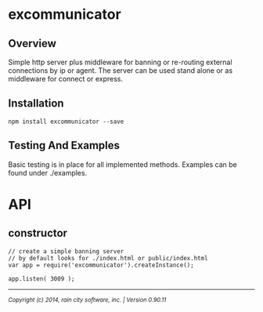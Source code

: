 excommunicator
==============

## Overview

Simple http server plus middleware for banning or re-routing external connections by ip or agent. The server can be used stand alone or as middleware for connect or express.

## Installation

	npm install excommunicator --save

## Testing And Examples

Basic testing is in place for all implemented methods.  Examples can be found under ./examples.

# API

## constructor

	// create a simple banning server
    // by default looks for ./index.html or public/index.html
	var app = require('excommunicator').createInstance();

    app.listen( 3009 );
	
- - -
<p><small><em>Copyright (c) 2014, rain city software, inc. | Version 0.90.11</em></small></p>
